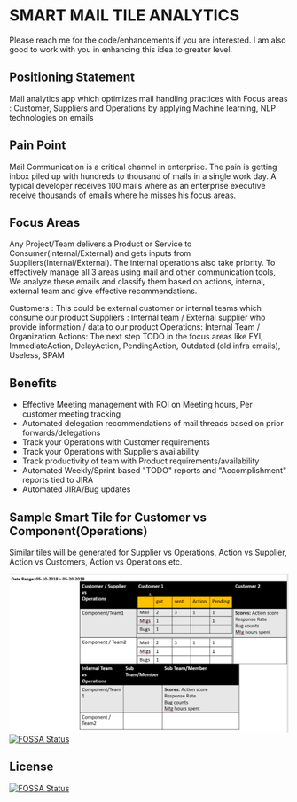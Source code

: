 # SMART MAIL TILE ANALYTICS

Please reach me for the code/enhancements if you are interested. I am also good to work with you in enhancing this idea to greater level.

## Positioning Statement
Mail analytics app which optimizes mail handling practices with Focus areas : Customer, Suppliers and Operations 
by applying Machine learning, NLP technologies on emails

## Pain Point
Mail Communication is a critical channel in enterprise. The pain is getting inbox piled up with hundreds to thousand of mails in  a single work day. A typical developer receives 100 mails where as an enterprise executive receive thousands of emails where he misses his focus areas.

## Focus Areas
Any Project/Team delivers a Product or Service to Consumer(Internal/External) and gets inputs from Suppliers(Internal/External).
The internal operations also take priority. To effectively manage all 3 areas using mail and other communication tools, We analyze these emails and classify them based on actions, internal, external team and give effective recommendations.

Customers : This could be external customer or internal teams which consume our product
Suppliers : Internal team / External supplier who provide information / data to our product
Operations: Internal Team / Organization
Actions: The next step TODO in the focus areas like FYI, ImmediateAction, DelayAction, PendingAction, Outdated (old infra emails), Useless, SPAM

## Benefits
* Effective Meeting management with ROI on Meeting hours, Per customer meeting tracking
* Automated delegation recommendations of mail threads based on prior forwards/delegations
* Track your Operations with Customer requirements
* Track your Operations with Suppliers availability
* Track productivity of team with Product requirements/availability
* Automated Weekly/Sprint based "TODO" reports and "Accomplishment" reports tied to JIRA
* Automated JIRA/Bug updates


## Sample Smart Tile for Customer vs Component(Operations)
Similar tiles will be generated for Supplier vs Operations,  Action vs Supplier, Action vs Customers, Action vs Operations
etc.

![Design](https://github.com/sivaswami/MailTile/blob/master/architecture.png)
[![FOSSA Status](https://app.fossa.io/api/projects/git%2Bgithub.com%2Fsivaswami%2FMailTile.svg?type=shield)](https://app.fossa.io/projects/git%2Bgithub.com%2Fsivaswami%2FMailTile?ref=badge_shield)



## License
[![FOSSA Status](https://app.fossa.io/api/projects/git%2Bgithub.com%2Fsivaswami%2FMailTile.svg?type=large)](https://app.fossa.io/projects/git%2Bgithub.com%2Fsivaswami%2FMailTile?ref=badge_large)